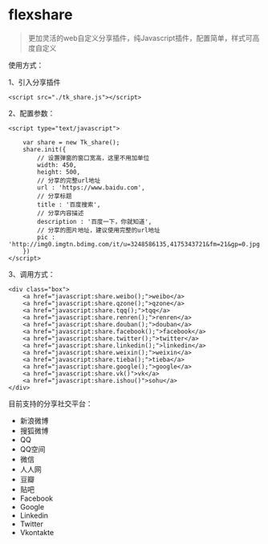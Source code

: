 # flexshare

> 更加灵活的web自定义分享插件，纯Javascript插件，配置简单，样式可高度自定义

使用方式：

1、引入分享插件
        
    <script src="./tk_share.js"></script>


2、配置参数：
    
    <script type="text/javascript">
        
        var share = new Tk_share();
        share.init({
            // 设置弹窗的窗口宽高，这里不用加单位
            width: 450,
            height: 500,
            // 分享的完整url地址
            url : 'https://www.baidu.com',
            // 分享标题
            title : '百度搜索',
            // 分享内容描述
            description : '百度一下，你就知道',
            // 分享的图片地址，建议使用完整的url地址
            pic : 'http://img0.imgtn.bdimg.com/it/u=3248586135,4175343721&fm=21&gp=0.jpg'
        })
    </script>
3、调用方式：
    
    <div class="box">
        <a href="javascript:share.weibo();">weibo</a>
        <a href="javascript:share.qzone();">qzone</a>
        <a href="javascript:share.tqq();">tqq</a>
        <a href="javascript:share.renren();">renren</a>
        <a href="javascript:share.douban();">douban</a>
        <a href="javascript:share.facebook();">facebook</a>
        <a href="javascript:share.twitter();">twitter</a>
        <a href="javascript:share.linkedin();">linkedin</a>
        <a href="javascript:share.weixin();">weixin</a>
        <a href="javascript:share.tieba();">tieba</a>
        <a href="javascript:share.google();">google</a>
        <a href="javascript:share.vk()">vk</a>
        <a href="javascript:share.ishou()">sohu</a>
    </div>

目前支持的分享社交平台：
- 新浪微博
- 搜狐微博
- QQ
- QQ空间
- 微信
- 人人网
- 豆瓣
- 贴吧
- Facebook
- Google
- Linkedin
- Twitter
- Vkontakte